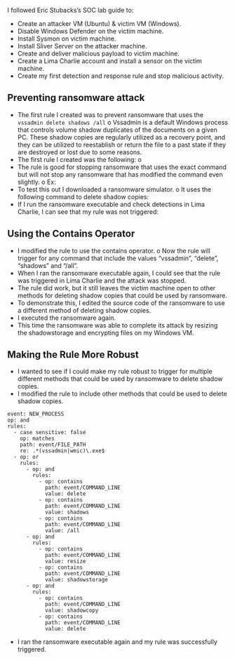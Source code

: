 
I followed Eric Stubacks’s SOC lab guide to:
-	Create an attacker VM (Ubuntu) & victim VM (Windows).
-	Disable Windows Defender on the victim machine.
-	Install Sysmon on victim machine.
-	Install Sliver Server on the attacker machine.
-	Create and deliver malicious payload to victim machine.
-	Create a Lima Charlie account and install a sensor on the victim machine.
-	Create my first detection and response rule and stop malicious activity.

## Preventing ransomware attack
-	The first rule I created was to prevent ransomware that uses the `vssadmin delete shadows /all`
o	Vssadmin is a default Windows process that controls volume shadow duplicates of the documents on a given PC. These shadow copies are regularly utilized as a recovery point, and they can be utilized to reestablish or return the file to a past state if they are destroyed or lost due to some reasons.
-	The first rule I created was the following:
o	
-	The rule is good for stopping ransomware that uses the exact command but will not stop any ransomware that has modified the command even slightly.
o	Ex:
-	To test this out I downloaded a ransomware simulator.
o	It uses the following command to delete shadow copies:
-	If I run the ransomware executable and check detections in Lima Charlie, I can see that my rule was not triggered:

## Using the Contains Operator
-	I modified the rule to use the contains operator.
o	Now the rule will trigger for any command that include the values “vssadmin”, “delete”, “shadows” and “/all”.
-	When I ran the ransomware executable again, I could see that the rule was triggered in Lima Charlie and the attack was stopped.
-	The rule did work, but it still leaves the victim machine open to other methods for deleting shadow copies that could be used by ransomware.
-	To demonstrate this, I edited the source code of the ransomware to use a different method of deleting shadow copies.
-	I executed the ransomware again.
-	This time the ransomware was able to complete its attack by resizing the shadowstorage and encrypting files on my Windows VM.

## Making the Rule More Robust
-	I wanted to see if I could make my rule robust to trigger for multiple different methods that could be used by ransomware to delete shadow copies.
-	I modified the rule to include other methods that could be used to delete shadow copies.
```
event: NEW_PROCESS
op: and
rules:
  - case sensitive: false
    op: matches
    path: event/FILE_PATH
    re: .*(vssadmin|wmic)\.exe$
  - op: or
    rules:
      - op: and
        rules:
          - op: contains
            path: event/COMMAND_LINE
            value: delete
          - op: contains
            path: event/COMMAND_LINE
            value: shadows
          - op: contains
            path: event/COMMAND_LINE
            value: /all
      - op: and
        rules:
          - op: contains
            path: event/COMMAND_LINE
            value: resize
          - op: contains
            path: event/COMMAND_LINE
            value: shadowstorage
      - op: and
        rules:
          - op: contains
            path: event/COMMAND_LINE
            value: shadowcopy
          - op: contains
            path: event/COMMAND_LINE
            value: delete
```
  
-	I ran the ransomware executable again and my rule was successfully triggered.
